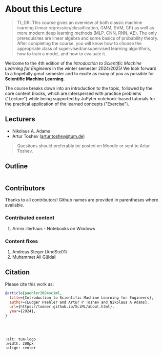 # About this Lecture

> TL;DR: This course gives an overview of both classic machine learning (linear regression/classification, GMM, SVM, GP) as well as more modern deep learning methods (MLP, CNN, RNN, AE). The only prerequisites are linear algebra and some basics of probability theory. After completing the course, you will know how to choose the appropriate class of supervised/unsupervised learning algorithms, how to train a model, and how to evaluate it.

Welcome to the 4th edition of the *Introduction to Scientific Machine Learning for Engineers* in the winter semester 2024/2025! We look forward to a hopefully great semester and to excite as many of you as possible for **Scientific Machine Learning**.

The course breaks down into an introduction to the topic, followed by the core content blocks, which are interspersed with practice problems ("Lecture") while being supported by JuPyter notebook-based tutorials for the practical application of the learned concepts ("Exercise").

## Lecturers

- Nikolaus A. Adams
- Artur Toshev ([artur.toshev@tum.de](mailto:artur.toshev@tum.de))

> Questions should preferably be posted on Moodle or sent to Artur Toshev.

## Outline

```{tableofcontents}
```

## Contributors

Thanks to all contributors! Github names are provided in parentheses where available.

### Contributed content

1. Armin Illerhaus - Notebooks on Windows

### Content fixes

1. Andreas Steger (AndSte01)
2. Muhammet Ali Güldali

## Citation

Please cite this work as:

```bibtex
@article{paehler2024sciml,
  title={Introduction to Scientific Machine Learning for Engineers},
  author={Ludger Paehler and Artur P Toshev and Nikolaus A Adams},
  url={https://tumaer.github.io/SciML/about.html},
  year={2024},
}
```

<br>
<br>

```{image} imgs/assets/tum_logo.png
:alt: tum-logo
:width: 200px
:align: center
```
